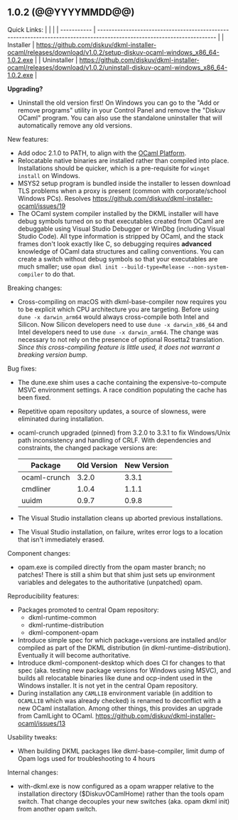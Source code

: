 ## 1.0.2 (@@YYYYMMDD@@)

Quick Links:
|             |                                                                                                                         |
| ----------- | ----------------------------------------------------------------------------------------------------------------------- |
| Installer   | https://github.com/diskuv/dkml-installer-ocaml/releases/download/v1.0.2/setup-diskuv-ocaml-windows_x86_64-1.0.2.exe     |
| Uninstaller | https://github.com/diskuv/dkml-installer-ocaml/releases/download/v1.0.2/uninstall-diskuv-ocaml-windows_x86_64-1.0.2.exe |

**Upgrading?**
* Uninstall the old version first! On Windows you can go to the
  "Add or remove programs" utility in your Control Panel and remove
  the "Diskuv OCaml" program. You can also use the standalone uninstaller
  that will automatically remove any old versions.

New features:
* Add odoc 2.1.0 to PATH, to align with the [OCaml Platform](https://ocaml.org/docs/platform).
* Relocatable native binaries are installed rather than compiled into place.
  Installations should be quicker, which is a pre-requisite for `winget install`
  on Windows.
* MSYS2 setup program is bundled inside the installer to lessen download TLS problems
  when a proxy is present (common with corporate/school Windows PCs).
  Resolves https://github.com/diskuv/dkml-installer-ocaml/issues/19
* The OCaml system compiler installed by the DKML installer will have debug symbols
  turned on so that executables created from OCaml are debuggable using Visual
  Studio Debugger or WinDbg (including Visual Studio Code). All type information
  is stripped by OCaml, and the stack frames don't look exactly like C, so
  debugging requires **advanced** knowledge of OCaml data structures and calling
  conventions. You can create a switch without debug symbols so that your executables
  are much smaller; use `opam dkml init --build-type=Release --non-system-compiler` to
  do that.

Breaking changes:
* Cross-compiling on macOS with dkml-base-compiler now requires you to be explicit
  which CPU architecture you are targeting. Before using `dune -x darwin_arm64`
  would always cross-compile both Intel and Silicon. Now Silicon developers
  need to use `dune -x darwin_x86_64` and Intel developers need to use
  `dune -x darwin_arm64`. The change was necessary to not rely on the presence
  of optional Rosetta2 translation. *Since this cross-compiling feature is little used, it does not warrant a breaking version bump*.

Bug fixes:
* The dune.exe shim uses a cache containing the expensive-to-compute MSVC environment
  settings. A race condition populating the cache has been fixed.
* Repetitive opam repository updates, a source of slowness, were eliminated
  during installation.
* ocaml-crunch upgraded (pinned) from 3.2.0 to 3.3.1 to fix Windows/Unix path
  inconsistency and handling of CRLF. With dependencies and constraints, the
  changed package versions are:

  | Package      | Old Version | New Version |
  | ------------ | ----------- | ----------- |
  | ocaml-crunch | 3.2.0       | 3.3.1       |
  | cmdliner     | 1.0.4       | 1.1.1       |
  | uuidm        | 0.9.7       | 0.9.8       |

* The Visual Studio installation cleans up aborted previous installations.
* The Visual Studio installation, on failure, writes error logs to a location
  that isn't immediately erased.

Component changes:
* opam.exe is compiled directly from the opam master branch; no patches! There is
  still a shim but that shim just sets up environment variables and delegates
  to the authoritative (unpatched) opam.

Reproducibility features:
* Packages promoted to central Opam repository:
  * dkml-runtime-common
  * dkml-runtime-distribution
  * dkml-component-opam
* Introduce simple spec for which package+versions are installed and/or compiled
  as part of the DKML distribution (in dkml-runtime-distribution). Eventually it
  will become authoritative.
* Introduce dkml-component-desktop which does CI for changes to that spec (aka.
  testing new package versions for Windows using MSVC), and builds all relocatable
  binaries like dune and ocp-indent used in the Windows installer. It is not
  yet in the central Opam repository.
* During installation any `CAMLLIB` environment variable (in addition to
  `OCAMLLIB` which was already checked) is renamed to deconflict with a new
  OCaml installation. Among other things, this provides an upgrade from
  CamlLight to OCaml. https://github.com/diskuv/dkml-installer-ocaml/issues/13

Usability tweaks:
* When building DKML packages like dkml-base-compiler, limit dump of Opam
  logs used for troubleshooting to 4 hours

Internal changes:
* with-dkml.exe is now configured as a opam wrapper relative to the
  installation directory ($DiskuvOCamlHome) rather than the tools opam switch.
  That change decouples your new switches (aka. opam dkml init) from another
  opam switch.
